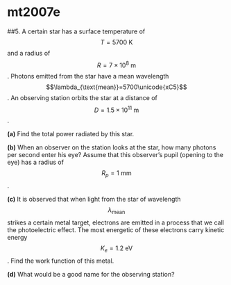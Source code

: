 # mt2007e

##5.
A certain star has a surface temperature of $$T=5700\:\text{K}$$ and a radius of $$R=7\times10^8\:\text{m}$$.
Photons emitted from the star have a mean wavelength $$\lambda_{\text{mean}}=5700\unicode{xC5}$$. An observing station orbits the star at a distance of $$D=1.5\times10^{11}\:\text{m}$$.

**(a)** Find the total power radiated by this star.

**(b)** When an observer on the station looks at the star, how many photons per second enter
his eye? Assume that this observer’s pupil (opening to the eye) has a radius of $$R_p=1\:\text{mm}$$.

**(c)**  It is observed that when light from the star of wavelength $$\lambda_{\text{mean}}$$ strikes a certain metal target, electrons are emitted in a process that we call the photoelectric effect. The most energetic
of these electrons carry kinetic energy $$K_e=1.2\:\text{eV}$$. Find the work function of this metal.

**(d)** What would be a good name for the observing station?